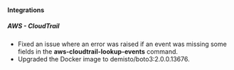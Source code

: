 
#### Integrations
##### AWS - CloudTrail
- Fixed an issue where an error was raised if an event was missing some fields in the **aws-cloudtrail-lookup-events** command.
- Upgraded the Docker image to demisto/boto3:2.0.0.13676.
